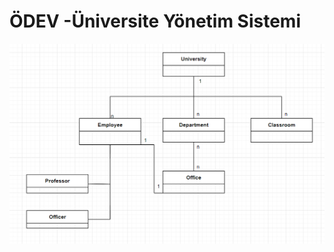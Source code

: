 # ÖDEV -Üniversite Yönetim Sistemi

![Github](https://github.com/Emopusta/patika-dev-projects/blob/main/Object%20Oriented%20Programming/%C3%96dev%20-%20%C3%9Cniversite%20Y%C3%B6netim%20Sistemi/UniversiteYonetimSistemiPatika.PNG)
